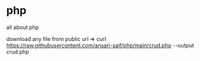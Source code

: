 # php
all about php


download any file from public url => 
curl https://raw.githubusercontent.com/ansari-saif/php/main/crud.php --output crud.php
